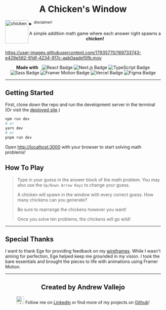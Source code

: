 <div align='center'>

# A Chicken's Window
 
</div>

<!--#1. introduction  -->
<details>
<summary>
<img align='left' src="https://user-images.githubusercontent.com/17935770/169733747-f1fd3712-3c87-42c5-99f9-31178784f42f.png" alt="chicken" width="75"/>
<sup>disclaimer!</sup>
    
<div align='center'>
  
A simple addition math game where each answer right spawns a **chicken!**

</div>

</summary>
  
<div align='center'>
    
<sub> I did this project for a skill test. The restriction was to create a math game in React within two days.
Be sure to check out my wireframe made in [Figma](https://www.figma.com/file/yaB8KfTEUeft3t71DQDWXA/Chickens-Window?node-id=30%3A2) for this project.</sub>

</div>
  
</details>

https://user-images.githubusercontent.com/17935770/169733743-e429e582-91df-4234-917c-aab0aade10fb.mov

<div align='center'>
  
**Made with** &nbsp;
<img src="https://img.shields.io/badge/React-61DAFB?logo=react&logoColor=000&style=flat-square" alt="React Badge">
<img src="https://img.shields.io/badge/Next.js-000?logo=nextdotjs&logoColor=fff&style=flat-square" alt="Next.js Badge">
<img src="https://img.shields.io/badge/TypeScript-3178C6?logo=typescript&logoColor=fff&style=flat-square" alt="TypeScript Badge">
<img src="https://img.shields.io/badge/Sass-C69?logo=sass&logoColor=fff&style=flat-square" alt="Sass Badge">
<img src='https://img.shields.io/badge/Vercel-000?logo=vercel&logoColor=fff&style=flat-square' alt='Framer Motion Badge'>
<img src='https://img.shields.io/badge/Framer-05F?logo=framer&logoColor=fff&style=flat-square' alt='Vercel Badge'>
<img src='https://img.shields.io/badge/Figma-F24E1E?logo=figma&logoColor=fff&style=flat-square' alt='Figma Badge'>

---

</div>

## Getting Started

First, clone down the repo and run the development server in the terminal (Or visit the [deployed site](https://a-chickens-window.vercel.app/).)

```bash
npm run dev
# or
yarn dev
# or
pnpm run dev
```

Open [http://localhost:3000](http://localhost:3000) with your browser to start solving math problems!

## How To Play

>Type in your guess in the answer block of the math problem.
You may also use the `Up/Down Arrow Keys` to change your guess.
>
>A chicken will spawn in the window with every correct guess.
How many chickens can you generate?
>
>Be sure to rearrange the chickens however you want! 
>
>Once you solve ten problems, the chickens will go wild!

---

## Special Thanks 

I want to thank Ege for providing feedback on my [wireframes](https://www.figma.com/file/yaB8KfTEUeft3t71DQDWXA/Chickens-Window?node-id=30%3A2). While I wasn't aiming for perfection, Ege helped keep me grounded in my vision. I took the bare essentials and brought the pieces to life with animations using Framer Motion. 

---

<div align='center'>

## Created by Andrew Vallejo

</div>

<div align='center'>

<img src="https://user-images.githubusercontent.com/17935770/169733747-f1fd3712-3c87-42c5-99f9-31178784f42f.png" alt="chicken" width="25"/> Follow me on [Linkedin](https://www.linkedin.com/in/andrewvallejo/) or find more of my projects on [Github](https://www.github.com/andrewvallejo)!

</div>
